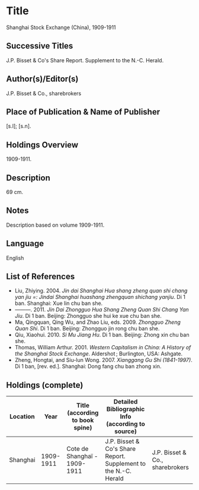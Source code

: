 # Title
Shanghai Stock Exchange (China), 1909-1911

## Successive Titles
J.P. Bisset & Co's Share Report. Supplement to the N.-C. Herald.

## Author(s)/Editor(s)
J.P. Bisset & Co., sharebrokers

## Place of Publication & Name of Publisher
[s.l]; [s.n]. 

## Holdings Overview
1909-1911.

## Description
69 cm.

## Notes
Description based on volume 1909-1911.

## Language
English

## List of References
* Liu, Zhiying. 2004. *Jin dai Shanghai Hua shang zheng quan shi chang yan jiu =: Jindai Shanghai huashang zhengquan shichang yanjiu*. Di 1 ban. Shanghai: Xue lin chu ban she.
* ———. 2011. *Jin Dai Zhongguo Hua Shang Zheng Quan Shi Chang Yan Jiu*. Di 1 ban. Beijing: Zhongguo she hui ke xue chu ban she.
* Ma, Qingquan, Qing Wu, and Zhao Liu, eds. 2009. *Zhongguo Zheng Quan Shi*. Di 1 ban. Beijing: Zhongguo jin rong chu ban she.
* Qiu, Xiaohui. 2010. *Si Mu Jiang Hu*. Di 1 ban. Beijing: Zhong xin chu ban she.
* Thomas, William Arthur. 2001. *Western Capitalism in China: A History of the Shanghai Stock Exchange*. Aldershot ; Burlington, USA: Ashgate.
* Zheng, Hongtai, and Siu-lun Wong. 2007. *Xianggang Gu Shi (1841-1997)*. Di 1 ban, [rev. ed.]. Shanghai: Dong fang chu ban zhong xin.

## Holdings (complete)
| Location | Year      | Title (according to book spine) | Detailed Bibliographic Info (according to source)               |                                 |
|----------|-----------|---------------------------------|-----------------------------------------------------------------|---------------------------------|
| Shanghai | 1909-1911 | Cote de Shanghaï - 1909-1911    | J.P. Bisset & Co's Share Report. Supplement to the N.-C. Herald | J.P. Bisset & Co., sharebrokers |
